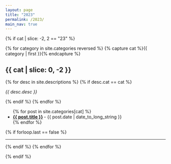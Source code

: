 ```yaml
---
layout: page
title: "2023"
permalink: /2023/
main_nav: true
---
```


{% if cat | slice: -2, 2 ==  "23" %}

  {% for category in site.categories reversed %}
    {% capture cat %}{{ category | first }}{% endcapture %}
    <h2 id="{{cat}}">{{ cat | slice: 0, -2 }}</h2>
    {% for desc in site.descriptions %}
      {% if desc.cat == cat %}
        <p class="desc"><em>{{ desc.desc }}</em></p>
      {% endif %}
    {% endfor %}
    <ul class="posts-list">
    {% for post in site.categories[cat] %}
      <li>
        <strong>
          <a href="{{ post.url | prepend: site.baseurl }}">{{ post.title }}</a>
        </strong>
        <span class="post-date">- {{ post.date | date_to_long_string }}</span>
      </li>
    {% endfor %}
    </ul>
    {% if forloop.last == false %}<hr>{% endif %}
  {% endfor %}

{% endif %}

<br>


